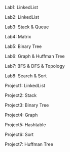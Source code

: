 Lab1: LinkedList

Lab2: LinkedList

Lab3: Stack & Queue

Lab4: Matrix

Lab5: Binary Tree

Lab6: Graph & Huffman Tree

Lab7: BFS & DFS & Topology

Lab8: Search & Sort

Project1: LinkedList

Project2: Stack

Project3: Binary Tree

Project4: Graph

Project5: Hashtable

Project6: Sort

Project7: Huffman Tree
